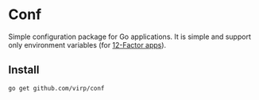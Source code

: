 # Conf
Simple configuration package for Go applications.
It is simple and support only environment variables (for [12-Factor apps](https://12factor.net/#the_twelve_factors)).

## Install
```bash
go get github.com/virp/conf
```

